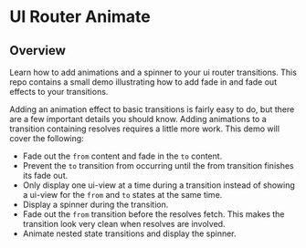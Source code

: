 # UI Router Animate

## Overview
Learn how to add animations and a spinner to your ui router transitions. This
repo contains a small demo illustrating how to add fade in and fade out
effects to your transitions.

Adding an animation effect to basic transitions is fairly easy to do,
but there are a few important details you should know. Adding animations to
a transition containing resolves requires a little more work. This demo
will cover the following:

* Fade out the `from` content and fade in the `to` content.
* Prevent the `to` transition from occurring until the from transition finishes
its fade out.
* Only display one ui-view at a time during a transition instead of showing
a ui-view for the `from` and `to` states at the same time.
* Display a spinner during the transition.
* Fade out the `from` transition before the resolves fetch. This makes the
transition look very clean when resolves are involved.
* Animate nested state transitions and display the spinner.
